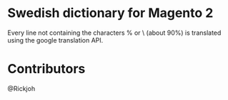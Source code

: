 # Swedish dictionary for Magento 2
Every line not containing the characters % or \ (about 90%) is translated using the google translation API. 

# Contributors
@Rickjoh
